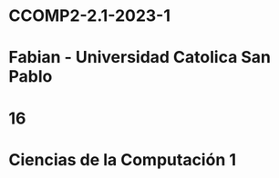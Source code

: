 # CCOMP2-2.1-2023-1

# Fabian - Universidad Catolica San Pablo

# 16

# Ciencias de la Computación 1